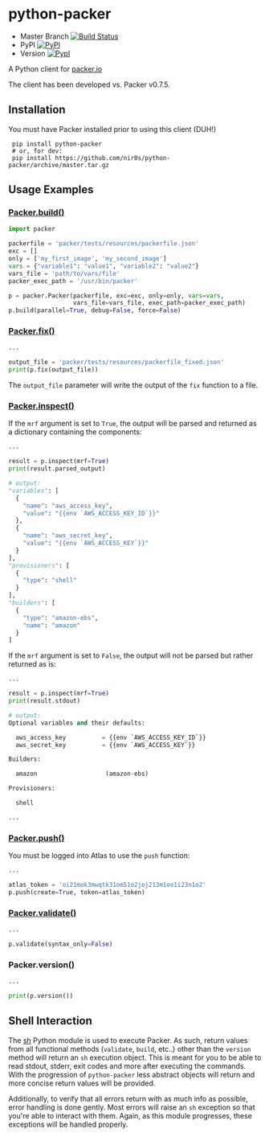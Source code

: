 python-packer
=============

* Master Branch [![Build Status](https://travis-ci.org/nir0s/python-packer.svg?branch=master)](https://travis-ci.org/nir0s/python-packer)
* PyPI [![PyPI](http://img.shields.io/pypi/dm/python-packer.svg)](http://img.shields.io/pypi/dm/python-packer.svg)
* Version [![PypI](http://img.shields.io/pypi/v/python-packer.svg)](http://img.shields.io/pypi/v/python-packer.svg)


A Python client for [packer.io](http://www.packer.io)

The client has been developed vs. Packer v0.7.5.

## Installation

You must have Packer installed prior to using this client (DUH!)

```shell
 pip install python-packer
 # or, for dev:
 pip install https://github.com/nir0s/python-packer/archive/master.tar.gz
```

## Usage Examples

### [Packer.build()](https://www.packer.io/docs/command-line/build.html)

```python
import packer

packerfile = 'packer/tests/resources/packerfile.json'
exc = []
only = ['my_first_image', 'my_second_image']
vars = {"variable1": "value1", "variable2": "value2"}
vars_file = 'path/to/vars/file'
packer_exec_path = '/usr/bin/packer'

p = packer.Packer(packerfile, exc=exc, only=only, vars=vars,
                  vars_file=vars_file, exec_path=packer_exec_path)
p.build(parallel=True, debug=False, force=False)
```


### [Packer.fix()](https://www.packer.io/docs/command-line/fix.html)

```python
...

output_file = 'packer/tests/resources/packerfile_fixed.json'
print(p.fix(output_file))
```

The `output_file` parameter will write the output of the `fix` function to a file.


###  [Packer.inspect()](https://www.packer.io/docs/command-line/inspect.html)

If the `mrf` argument is set to `True`, the output will be parsed and returned as a dictionary containing the components:

```python
...

result = p.inspect(mrf=True)
print(result.parsed_output)

# output:
"variables": [
  {
    "name": "aws_access_key",
    "value": "{{env `AWS_ACCESS_KEY_ID`}}"
  },
  {
    "name": "aws_secret_key",
    "value": "{{env `AWS_ACCESS_KEY`}}"
  }
],
"provisioners": [
  {
    "type": "shell"
  }
],
"builders": [
  {
    "type": "amazon-ebs",
    "name": "amazon"
  }
]
```

If the `mrf` argument is set to `False`, the output will not be parsed but rather returned as is:

```python
...

result = p.inspect(mrf=True)
print(result.stdout)

# output:
Optional variables and their defaults:

  aws_access_key          = {{env `AWS_ACCESS_KEY_ID`}}
  aws_secret_key          = {{env `AWS_ACCESS_KEY`}}

Builders:

  amazon                   (amazon-ebs)

Provisioners:

  shell

...

```


### [Packer.push()](https://www.packer.io/docs/command-line/push.html)

You must be logged into Atlas to use the `push` function:

```python
...

atlas_token = 'oi21mok3mwqtk31om51o2joj213m1oo1i23n1o2'
p.push(create=True, token=atlas_token)
```

### [Packer.validate()](https://www.packer.io/docs/command-line/validate.html)

```python
...

p.validate(syntax_only=False)
```

### Packer.version()

```python
...

print(p.version())
```

## Shell Interaction

The [sh](http://amoffat.github.io/sh/) Python module is used to execute Packer.
As such, return values from all functional methods (`validate`, `build`, etc..) other than the `version` method
will return an `sh` execution object. This is meant for you to be able to read stdout, stderr, exit codes and more after executing the commands. With the progression of `python-packer` less abstract objects will return and more concise return values will be provided.

Additionally, to verify that all errors return with as much info as possible, error handling is done gently. Most errors will raise an `sh` exception so that you're able to interact with them. Again, as this module progresses, these exceptions will be handled properly.